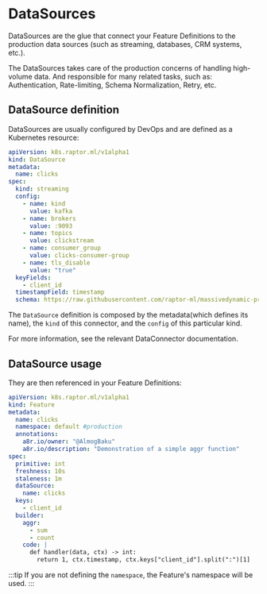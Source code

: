 # DataSources

DataSources are the glue that connect your Feature Definitions to the production data sources (such as streaming,
databases, CRM systems, etc.).

The DataSources takes care of the production concerns of handling high-volume data. And responsible for many related
tasks, such as: Authentication, Rate-limiting, Schema Normalization, Retry, etc.

## DataSource definition

DataSources are usually configured by DevOps and are defined as a Kubernetes resource:

```yaml
apiVersion: k8s.raptor.ml/v1alpha1
kind: DataSource
metadata:
  name: clicks
spec:
  kind: streaming
  config:
    - name: kind
      value: kafka
    - name: brokers
      value: :9093
    - name: topics
      value: clickstream
    - name: consumer_group
      value: clicks-consumer-group
    - name: tls_disable
      value: "true"
  keyFields:
    - client_id
  timestampField: timestamp
  schema: https://raw.githubusercontent.com/raptor-ml/massivedynamic-protos/master/click.proto#Click
```

The `DataSource` definition is composed by the metadata(which defines its name), the `kind` of this connector, and
the `config` of this particular kind.

For more information, see the relevant DataConnector documentation.

## DataSource usage

They are then referenced in your Feature Definitions:

```yaml
apiVersion: k8s.raptor.ml/v1alpha1
kind: Feature
metadata:
  name: clicks
  namespace: default #production
  annotations:
    a8r.io/owner: "@AlmogBaku"
    a8r.io/description: "Demonstration of a simple aggr function"
spec:
  primitive: int
  freshness: 10s
  staleness: 1m
  dataSource:
    name: clicks
  keys:
    - client_id
  builder:
    aggr:
      - sum
      - count
    code: |
      def handler(data, ctx) -> int:
        return 1, ctx.timestamp, ctx.keys["client_id"].split(":")[1]

```

:::tip
If you are not defining the `namespace`, the Feature's namespace will be used.
:::